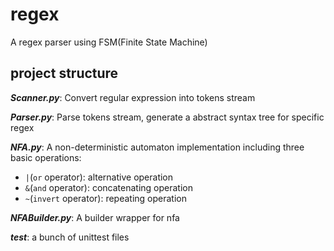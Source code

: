 # regex
A regex parser using FSM(Finite State Machine)

## project structure
**_Scanner.py_**: Convert regular expression into tokens stream

**_Parser.py_**: Parse tokens stream, generate a abstract syntax tree for 
specific regex

**_NFA.py_**: A non-deterministic automaton implementation including three
 basic operations: 
 * `|`(`or` operator): alternative operation
 * `&`(`and` operator): concatenating operation
 * `~`(`invert` operator): repeating operation

**_NFABuilder.py_**: A builder wrapper for nfa

**_test_**: a bunch of unittest files